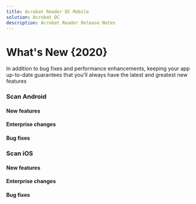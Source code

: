 ```yaml
---
title: Acrobat Reader DC Mobile
solution: Acrobat DC
description: Acrobat Reader Release Notes
---
```



# What's New {2020}

In addition to bug fixes and performance enhancements, keeping your app up-to-date guarantees that you'll always have the latest and greatest new features

### Scan Android

#### New features

#### Enterprise changes

#### Bug fixes



### Scan iOS

#### New features

#### Enterprise changes

#### Bug fixes